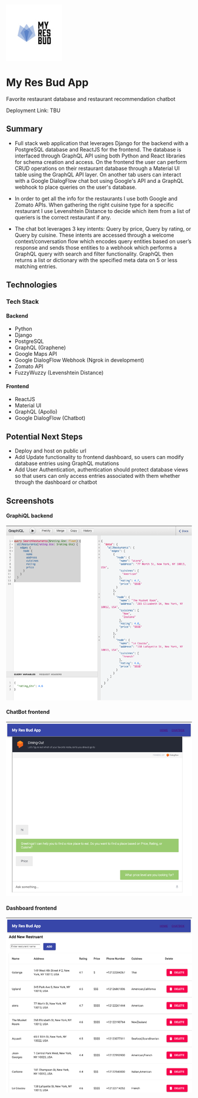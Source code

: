 ![MRB Logo](assets/logo.png)
# My Res Bud App

Favorite restaurant database and restaurant recommendation chatbot

Deployment Link: TBU

## Summary

- Full stack web application that leverages Django for the backend with a PostgreSQL database and ReactJS for the frontend. The database is interfaced through GraphQL API using both Python and React libraries for schema creation and access. On the frontend the user can perform CRUD operations on their restaurant database through a Material UI table using the GraphQL API layer. On another tab users can interact with a Google DialogFlow chat bot using Google's API and a GraphQL webhook to place queries on the user's database.

- In order to get all the info for the restaurants I use both Google and Zomato APIs. When gathering the right cuisine type for a specific restaurant I use Levenshtein Distance to decide which item from a list of queriers is the correct restaurant if any.

- The chat bot leverages 3 key intents: Query by price, Query by rating, or Query by cuisine. These intents are accessed through a welcome context/conversation flow which encodes query entities based on user’s response and sends those entities to a webhook which performs a GraphQL query with search and filter functionality. GraphQL then returns a list or dictionary with the specified meta data on 5 or less matching entries.

## Technologies

### Tech Stack

#### Backend

- Python
- Django
- PostgreSQL
- GraphQL (Graphene)
- Google Maps API
- Google DialogFlow Webhook (Ngrok in development)
- Zomato API
- FuzzyWuzzy (Levenshtein Distance)

#### Frontend

- ReactJS
- Material UI
- GraphQL (Apollo)
- Google DialogFlow (Chatbot)

## Potential Next Steps

- Deploy and host on public url
- Add Update functionality to frontend dashboard, so users can modify database entries using GraphQL mutations
- Add User Authentication, authentication should protect database views so that users can only access entries associated with them whether through the dashboard or chatbot

## Screenshots

#### GraphiQL backend 
![GQL Backend](assets/GraphiQL_BackEnd.png)

#### ChatBot frontend 
![Google DialogFlow Chatbot](assets/Chat_Bot_FrontEnd.png)

#### Dashboard frontend 
![MaterialUI Table](assets/Dashboard_FrontEnd.png)

